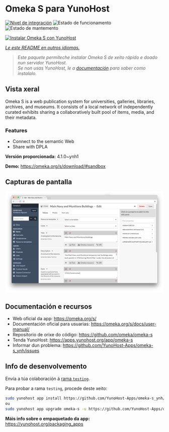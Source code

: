 <!--
NOTA: Este README foi creado automáticamente por <https://github.com/YunoHost/apps/tree/master/tools/readme_generator>
NON debe editarse manualmente.
-->

# Omeka S para YunoHost

[![Nivel de integración](https://dash.yunohost.org/integration/omeka-s.svg)](https://dash.yunohost.org/appci/app/omeka-s) ![Estado de funcionamento](https://ci-apps.yunohost.org/ci/badges/omeka-s.status.svg) ![Estado de mantemento](https://ci-apps.yunohost.org/ci/badges/omeka-s.maintain.svg)

[![Instalar Omeka S con YunoHost](https://install-app.yunohost.org/install-with-yunohost.svg)](https://install-app.yunohost.org/?app=omeka-s)

*[Le este README en outros idiomas.](./ALL_README.md)*

> *Este paquete permíteche instalar Omeka S de xeito rápido e doado nun servidor YunoHost.*  
> *Se non usas YunoHost, le a [documentación](https://yunohost.org/install) para saber como instalalo.*

## Vista xeral

Omeka S is a web publication system for universities, galleries, libraries, archives, and museums. It consists of a local network of independently curated exhibits sharing a collaboratively built pool of items, media, and their metadata.

### Features

- Connect to the semantic Web
- Share with DPLA

**Versión proporcionada:** 4.1.0~ynh1

**Demo:** <https://omeka.org/s/download/#sandbox>

## Capturas de pantalla

![Captura de pantalla de Omeka S](./doc/screenshots/omeka-s.png)

## Documentación e recursos

- Web oficial da app: <https://omeka.org/s/>
- Documentación oficial para usuarias: <https://omeka.org/s/docs/user-manual/>
- Repositorio de orixe do código: <https://github.com/omeka/omeka-s>
- Tenda YunoHost: <https://apps.yunohost.org/app/omeka-s>
- Informar dun problema: <https://github.com/YunoHost-Apps/omeka-s_ynh/issues>

## Info de desenvolvemento

Envía a túa colaboración á [rama `testing`](https://github.com/YunoHost-Apps/omeka-s_ynh/tree/testing).

Para probar a rama `testing`, procede deste xeito:

```bash
sudo yunohost app install https://github.com/YunoHost-Apps/omeka-s_ynh/tree/testing --debug
ou
sudo yunohost app upgrade omeka-s -u https://github.com/YunoHost-Apps/omeka-s_ynh/tree/testing --debug
```

**Máis info sobre o empaquetado da app:** <https://yunohost.org/packaging_apps>
